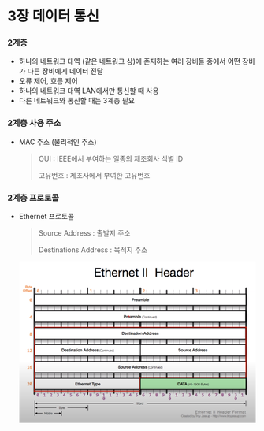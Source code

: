 # 3장 데이터 통신

### 2계층

- 하나의 네트워크 대역 (같은 네트워크 상)에 존재하는 여러 장비들 중에서 어떤 장비가 다른 장비에게 데이터 전달
- 오류 제어, 흐름 제어
- 하나의 네트워크 대역 LAN에서만 통신할 때 사용
- 다른 네트워크와 통신할 때는 3계층 필요



### 2계층 사용 주소

- MAC 주소 (물리적인 주소)

  > OUI : IEEE에서 부여하는 일종의 제조회사 식별 ID
  >
  > 고유번호 : 제조사에서 부여한 고유번호



### 2계층 프로토콜

- Ethernet 프로토콜

  > Source Address : 출발지 주소
  >
  > Destinations Address : 목적지 주소

  ![img](3장_데이터통신.assets/img.PNG)